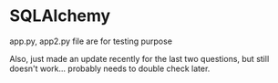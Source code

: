 # SQLAlchemy

app.py, app2.py file are for testing purpose

Also, just made an update recently for the last two questions, but still doesn't work... probably needs to double check later.

